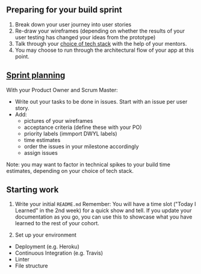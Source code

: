 ## Preparing for your build sprint
1. Break down your user journey into user stories
1. Re-draw your wireframes (depending on whether the results of your user testing has changed your ideas from the prototype)
1. Talk through your [choice of tech stack](./tech-choices.md) with the help of your mentors.
1. You may choose to run through the architectural flow of your app at this point.

## [Sprint planning](https://github.com/dwyl/process-handbook#sprint-planning)

With your Product Owner and Scrum Master:
- Write out your tasks to be done in issues. Start with an issue per user story.
- Add:
  - pictures of your wireframes
  - acceptance criteria (define these with your PO)
  - priority labels (immport DWYL labels)
  - time estimates
  - order the issues in your milestone accordingly
  - assign issues

Note: you may want to factor in technical spikes to your build time estimates, depending on your choice of tech stack.

## Starting work
1. Write your initial `README.md`
Remember: You will have a time slot ("Today I Learned" in the 2nd week) for a quick show and tell. If you update your documentation as you go, you can use this to showcase what you have learned to the rest of your cohort.

1. Set up your environment
  - Deployment (e.g. Heroku)
  - Continuous Integration (e.g. Travis)
  - Linter
  - File structure
